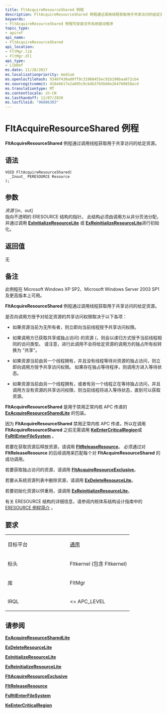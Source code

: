 ```yaml
---
title: FltAcquireResourceShared 例程
description: FltAcquireResourceShared 例程通过调用线程获取用于共享访问的给定资源。
keywords:
- FltAcquireResourceShared 例程可安装文件系统驱动程序
topic_type:
- apiref
api_name:
- FltAcquireResourceShared
api_location:
- FltMgr.lib
- FltMgr.dll
api_type:
- LibDef
ms.date: 11/28/2017
ms.localizationpriority: medium
ms.openlocfilehash: 934bf430ad0ff9c31908455ec91b198baa872cb4
ms.sourcegitcommit: 418e6617e2a695c9cb4b37b5b60e264760858acd
ms.translationtype: MT
ms.contentlocale: zh-CN
ms.lasthandoff: 12/07/2020
ms.locfileid: "96806303"
---
```

# <a name="fltacquireresourceshared-routine"></a>FltAcquireResourceShared 例程


**FltAcquireResourceShared** 例程通过调用线程获取用于共享访问的给定资源。

<a name="syntax"></a>语法
------

```ManagedCPlusPlus
VOID FltAcquireResourceShared(
  _Inout_ PERESOURCE Resource
);
```

<a name="parameters"></a>参数
----------

*资源* \[in、out\]  
指向不透明的 ERESOURCE 结构的指针。 此结构必须由调用方从非分页池分配，并通过调用 [**ExInitializeResourceLite**](/windows-hardware/drivers/ddi/wdm/nf-wdm-exinitializeresourcelite) 或 [**ExReinitializeResourceLite**](/windows-hardware/drivers/ddi/wdm/nf-wdm-exreinitializeresourcelite)进行初始化。

<a name="return-value"></a>返回值
------------

无

<a name="remarks"></a>备注
-------

此例程在 Microsoft Windows XP SP2、Microsoft Windows Server 2003 SP1 及更高版本上可用。

**FltAcquireResourceShared** 例程通过调用线程获取用于共享访问的给定资源。

是否向调用方授予对给定资源的共享访问权限取决于以下各项：

-   如果资源当前为无所有者，则立即向当前线程授予共享访问权限。

-   如果调用方已获取共享或独占访问) 的资源 (，则会以递归方式授予当前线程相同的访问类型。 请注意，进行此调用不会将给定资源的调用方的独占所有权转换为 "共享"。

-   如果资源当前由另一个线程拥有，并且没有线程等待对资源的独占访问，则立即向调用方授予共享访问权限。 如果存在独占等待程序，则调用方进入等待状态。

-   如果资源当前由另一个线程拥有，或者有另一个线程正在等待独占访问，并且调用方没有资源的共享访问权限，则当前线程将进入等待状态，直到可以获取资源。

**FltAcquireResourceShared** 是用于禁用正常内核 APC 传递的 [**ExAcquireResourceSharedLite**](/previous-versions/ff544363(v=vs.85)) 的包装。

因为 **FltAcquireResourceShared** 禁用正常内核 APC 传递，所以在调用 **FltAcquireResourceShared** 之前无需调用 [**KeEnterCriticalRegion**](/windows-hardware/drivers/ddi/ntddk/nf-ntddk-keentercriticalregion)或 [**FsRtlEnterFileSystem**](fsrtlenterfilesystem.md) 。

若要在获取资源后释放资源，请调用 [**FltReleaseResource**](fltreleaseresource.md)。 必须通过对 **FltReleaseResource** 的后续调用来匹配每个对 **FltAcquireResourceShared** 的成功调用。

若要获取独占访问的资源，请调用 [**FltAcquireResourceExclusive**](fltacquireresourceexclusive.md)。

若要从系统资源列表中删除资源，请调用 [**ExDeleteResourceLite**](/windows-hardware/drivers/ddi/wdm/nf-wdm-exdeleteresourcelite)。

若要初始化资源以供重用，请调用 [**ExReinitializeResourceLite**](/windows-hardware/drivers/ddi/wdm/nf-wdm-exreinitializeresourcelite)。

有关 ERESOURCE 结构的详细信息，请参阅内核体系结构设计指南中的 [ERESOURCE 例程简介](../kernel/introduction-to-eresource-routines.md) 。

<a name="requirements"></a>要求
------------

<table>
<colgroup>
<col width="50%" />
<col width="50%" />
</colgroup>
<tbody>
<tr class="odd">
<td align="left"><p>目标平台</p></td>
<td align="left"><a href="https://go.microsoft.com/fwlink/p/?linkid=531356" data-raw-source="[Universal](https://go.microsoft.com/fwlink/p/?linkid=531356)">通用</a></td>
</tr>
<tr class="even">
<td align="left"><p>标头</p></td>
<td align="left">Fltkernel (包含 Fltkernel) </td>
</tr>
<tr class="odd">
<td align="left"><p>库</p></td>
<td align="left">FltMgr</td>
</tr>
<tr class="even">
<td align="left"><p>IRQL</p></td>
<td align="left"><p>&lt;= APC_LEVEL</p></td>
</tr>
</tbody>
</table>

## <a name="see-also"></a>请参阅


[**ExAcquireResourceSharedLite**](/previous-versions/ff544363(v=vs.85))

[**ExDeleteResourceLite**](/windows-hardware/drivers/ddi/wdm/nf-wdm-exdeleteresourcelite)

[**ExInitializeResourceLite**](/windows-hardware/drivers/ddi/wdm/nf-wdm-exinitializeresourcelite)

[**ExReinitializeResourceLite**](/windows-hardware/drivers/ddi/wdm/nf-wdm-exreinitializeresourcelite)

[**FltAcquireResourceExclusive**](fltacquireresourceexclusive.md)

[**FltReleaseResource**](fltreleaseresource.md)

[**FsRtlEnterFileSystem**](fsrtlenterfilesystem.md)

[**KeEnterCriticalRegion**](/windows-hardware/drivers/ddi/ntddk/nf-ntddk-keentercriticalregion)

 

